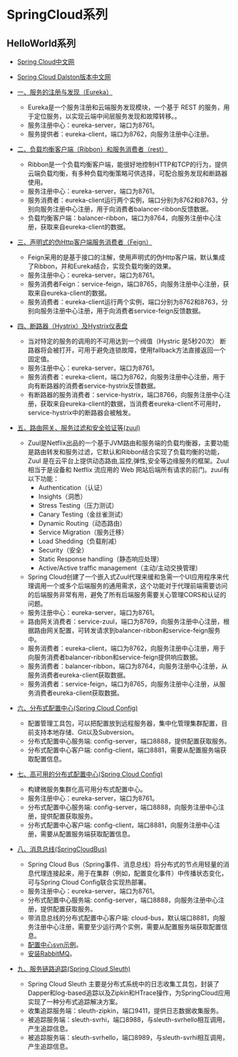 # SpringCloud系列

## HelloWorld系列

* [Spring Cloud中文网](https://springcloud.cc/)

* [Spring Cloud Dalston版本中文网](https://springcloud.cc/spring-cloud-dalston.html)

* [一、服务的注册与发现（Eureka）](../../eureka-server/src/test/java/com/xplus/server/eureka/服务的注册与发现（Eureka）.md)
	- Eureka是一个服务注册和云端服务发现模块，一个基于 REST 的服务，用于定位服务，以实现云端中间层服务发现和故障转移。。
	- 服务注册中心：eureka-server，端口为8761。
	- 服务提供者：eureka-client，端口为8762，向服务注册中心注册。

* [二、负载均衡客户端（Ribbon）和服务消费者（rest）](../../balancer-ribbon/src/test/java/com/xplus/server/balancer/ribbon/服务消费者（rest+ribbon）.md)
	- Ribbon是一个负载均衡客户端，能很好地控制HTTP和TCP的行为，提供云端负载均衡，有多种负载均衡策略可供选择，可配合服务发现和断路器使用。
	- 服务注册中心：eureka-server，端口为8761。
	- 服务消费者：eureka-client运行两个实例，端口分别为8762和8763，分别向服务注册中心注册，用于向消费者balancer-ribbon反馈数据。
	- 负载均衡客户端：balancer-ribbon，端口为8764，向服务注册中心注册，获取来自eureka-client的数据。

* [三、声明式的伪Http客户端服务消费者（Feign）](../../service-feign/src/test/java/com/xplus/server/service/feign/服务消费者（Feign）.md)
	- Feign采用的是基于接口的注解，使用声明式的伪Http客户端，默认集成了Ribbon，并和Eureka结合，实现负载均衡的效果。
	- 服务注册中心：eureka-server，端口为8761。
	- 服务消费者Feign：service-feign，端口8765，向服务注册中心注册，获取来自eureka-client的数据。
	- 服务消费者：eureka-client运行两个实例，端口分别为8762和8763，分别向服务注册中心注册，用于向消费者service-feign反馈数据。

* [四、断路器（Hystrix）及Hystrix仪表盘](../../service-hystrix/src/test/java/com/xplus/server/service/hystrix/断路器（Hystrix）.md)
	- 当对特定的服务的调用的不可用达到一个阀值（Hystric 是5秒20次） 断路器将会被打开，可用于避免连锁故障，使用fallback方法直接返回一个固定值。
	- 服务注册中心：eureka-server，端口为8761。
	- 服务消费者：eureka-client，端口为8762，向服务注册中心注册，用于向有断路器的消费者service-hystrix反馈数据。
	- 有断路器的服务消费者：service-hystrix，端口8766，向服务注册中心注册，获取来自eureka-client的数据，当消费者eureka-client不可用时，service-hystrix中的断路器会被触发。

* [五、路由网关、服务过滤和安全验证等(zuul)](../../service-zuul/src/test/java/com/xplus/server/service/zuul/路由网关(zuul).md)
	- Zuul是Netflix出品的一个基于JVM路由和服务端的负载均衡器，主要功能是路由转发和服务过滤，它默认和Ribbon结合实现了负载均衡的功能，Zuul 是在云平台上提供动态路由,监控,弹性,安全等边缘服务的框架。Zuul 相当于是设备和 Netflix 流应用的 Web 网站后端所有请求的前门。zuul有以下功能：
		+ Authentication（认证）
		+ Insights（洞悉）
		+ Stress Testing（压力测试）
		+ Canary Testing（金丝雀测试）
		+ Dynamic Routing（动态路由）
		+ Service Migration（服务迁移）
		+ Load Shedding（负载削减）
		+ Security（安全）
		+ Static Response handling（静态响应处理）
		+ Active/Active traffic management（主动/主动交换管理）
	- Spring Cloud创建了一个嵌入式Zuul代理来缓和急需一个UI应用程序来代理调用一个或多个后端服务的通用需求，这个功能对于代理前端需要访问的后端服务非常有用，避免了所有后端服务需要关心管理CORS和认证的问题。
	- 服务注册中心：eureka-server，端口为8761。
	- 路由网关消费者：service-zuul，端口为8769，向服务注册中心注册，根据路由网关配置，可转发请求到balancer-ribbon和service-feign服务中。
	- 服务消费者：eureka-client，端口为8762，向服务注册中心注册，用于向服务消费者balancer-ribbon和service-feign提供响应数据。
	- 服务消费者：balancer-ribbon，端口为8764，向服务注册中心注册，从服务消费者eureka-client获取数据。
	- 服务消费者：service-feign，端口为8765，向服务注册中心注册，从服务消费者eureka-client获取数据。

* [六、分布式配置中心(Spring Cloud Config)](../../config-server/src/test/java/com/xplus/server/config/server/分布式配置中心(SpringCloudConfig).md)
	- 配置管理工具包，可以把配置放到远程服务器，集中化管理集群配置，目前支持本地存储、Git以及Subversion。
	- 分布式配置中心服务端: config-server，端口8888，提供配置获取服务。
	- 分布式配置中心客户端: config-client，端口8881，需要从配置服务端获取配置信息。

* [七、高可用的分布式配置中心(Spring Cloud Config)](../../config-server/src/test/java/com/xplus/server/config/server/高可用的分布式配置中心(SpringCloudConfig).md)
	- 构建微服务集群化高可用分布式配置中心。
	- 服务注册中心：eureka-server，端口为8761。
	- 分布式配置中心服务端: config-server，端口8888，向服务注册中心注册，提供配置获取服务。
	- 分布式配置中心客户端: config-client，端口8881，向服务注册中心注册，需要从配置服务端获取配置信息。

* [八、消息总线(SpringCloudBus)](../../cloud-bus/src/test/java/com/xplus/server/cloud/bus/消息总线(SpringCloudBus).md)
	- Spring Cloud Bus（Spring事件、消息总线）将分布式的节点用轻量的消息代理连接起来，用于在集群（例如，配置变化事件）中传播状态变化，可与Spring Cloud Config联合实现热部署。
	- 服务注册中心：eureka-server，端口为8761。
	- 分布式配置中心服务端: config-server，端口8888，向服务注册中心注册，提供配置获取服务。
	- 带消息总线的分布式配置中心客户端: cloud-bus，默认端口8881，向服务注册中心注册，需要至少运行两个实例，需要从配置服务端获取配置信息。
	- [配置中心svn示例](../../cloud-bus/src/test/java/com/xplus/server/cloud/bus/配置中心svn示例和refresh.md)。
	- [安装RabbitMQ](/cloud-bus/src/test/java/com/xplus/server/cloud/bus/InstallRabbitMQ.md)。

* [九、服务链路追踪(Spring Cloud Sleuth)](../../sleuth-zipkin/src/test/java/com/xplus/server/sleuth/zipkin/服务链路追踪(SpringCloudSleuth).md)
	- Spring Cloud Sleuth 主要是分布式系统中的日志收集工具包，封装了Dapper和log-based追踪以及Zipkin和HTrace操作，为SpringCloud应用实现了一种分布式追踪解决方案。
	- 收集追踪服务端：sleuth-zipkin，端口9411，提供日志数据收集服务。
	- 被追踪服务端：sleuth-svrhi，端口8988，与sleuth-svrhello相互调用，产生追踪信息。
	- 被追踪服务端：sleuth-svrhello，端口8989，与sleuth-svrhi相互调用，产生追踪信息。



